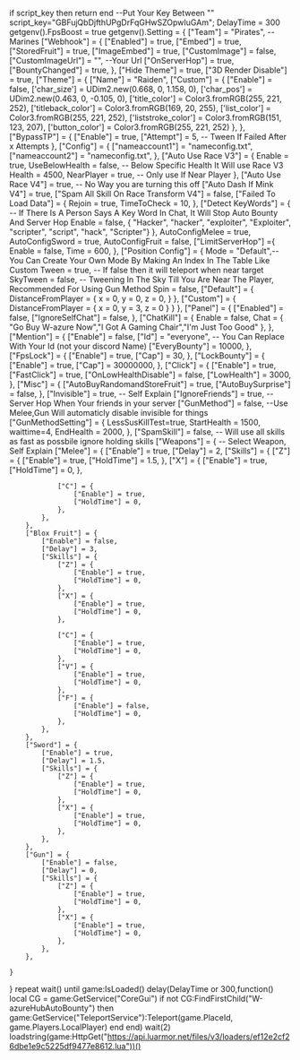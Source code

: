 if script_key then
return
end
--Put Your Key Between ""
script_key="GBFujQbDjfthUPgDrFqGHwSZOpwIuGAm";
DelayTime = 300
getgenv().FpsBoost = true
getgenv().Setting = {
    ["Team"] = "Pirates", --Marines
    ["Webhook"] = {
        ["Enabled"] = true,
        ["Embed"] = true,
        ["StoredFruit"] = true,
        ["ImageEmbed"] = true,
        ["CustomImage"] = false,
        ["CustomImageUrl"] = "", --Your Url
        ["OnServerHop"] = true,
        ["BountyChanged"] = true,
    }, 
    ["Hide Theme"] = true,
    ["3D Render Disable"] = true,
    ["Theme"] = {
        ["Name"] = "Raiden",
        ["Custom"] = {
            ["Enable"] = false,
            ['char_size'] = UDim2.new(0.668, 0, 1.158, 0),
            ['char_pos'] = UDim2.new(0.463, 0, -0.105, 0),
            ['title_color'] = Color3.fromRGB(255, 221, 252),
            ['titleback_color'] = Color3.fromRGB(169, 20, 255),
            ['list_color'] = Color3.fromRGB(255, 221, 252),
            ['liststroke_color'] = Color3.fromRGB(151, 123, 207),
            ['button_color'] = Color3.fromRGB(255, 221, 252)
        },
    },
    ["BypassTP"] = {
        ["Enable"] = true,
        ["Attempt"] = 5, -- Tween If Failed After x Attempts
    },
    ["Config"] = {
        ["nameaccount1"] = "nameconfig.txt",
        ["nameaccount2"] = "nameconfig.txt",
    },
    ["Auto Use Race V3"] = {
        Enable = true,
        UseBelowHealth = false, -- Below Specific Health It Will use Race V3
        Health = 4500,
        NearPlayer = true, -- Only use If Near Player
    },
    ["Auto Use Race V4"] = true, -- No Way you are turning this off
    ["Auto Dash If Mink V4"] = true,
    ["Spam All Skill On Race Transform V4"] = false,
    ["Failed To Load Data"] = {
        Rejoin = true,
        TimeToCheck = 10,
    },
    ["Detect KeyWords"] = { -- If There Is A Person Says A Key Word In Chat, It Will Stop Auto Bounty And  Server Hop
        Enable = false,
        { "Hacker", "hacker", "exploiter", "Exploiter", "scripter", "script", "hack", "Scripter"}
    },
    AutoConfigMelee = true,
    AutoConfigSword = true,
    AutoConfigFruit = false,
    ["LimitServerHop"] ={
        Enable = false,
        Time = 600,
    },
    ["Position Config"] = {
        Mode = "Default",-- You Can Create Your Own Mode By Making An Index In The Table Like Custom
        Tween = true, -- If false then it will teleport when near target
        SkyTween = false, -- Tweening In The Sky Till You Are Near The Player, Recommended For Using Gun Method
        Spin = false,
        ["Default"] = {
            DistanceFromPlayer = {
                x = 0, y = 0, z = 0,
            }
        },
        ["Custom"] = {
            DistanceFromPlayer = {
                x = 0, y = 3, z = 0
            }
        }
    },
    ["Panel"] = {
        ["Enabled"] = false,
        ["IgnoreSelfChat"] = false,
    },
    ["ChatKill"] = {
        Enable = false,
        Chat = {
            "Go Buy W-azure Now","I Got A Gaming Chair","I'm Just Too Good"
        },
    },
    ["Mention"] = {
        ["Enable"] = false,
        ["Id"] = "everyone", -- You Can Replace With Your Id (not your discord Name)
        ["EveryBounty"] = 10000,
    },
    ["FpsLock"] = {
        ["Enable"] = true,
        ["Cap"] = 30,
    },
    ["LockBounty"] = {
        ["Enable"] = true,
        ["Cap"] = 30000000,
    },
    ["Click"] = {
        ["Enable"] = true,
        ["FastClick"] = true,
        ["OnLowHealthDisable"] = false,
        ["LowHealth"] = 3000,
    },
    ["Misc"] = {
        ["AutoBuyRandomandStoreFruit"] = true,
        ["AutoBuySurprise"] = false,
    },
    ["Invisible"] = true, -- Self Explain
    ["IgnoreFriends"] = true, --Server Hop When Your friends in your server
    ["GunMethod"] = false, --Use Melee,Gun Will automaticly disable invisible for things
    ["GunMethodSetting"] = {
        LessSusKillTest=true,
        StartHealth = 1500,
        waittime=4,
        EndHealth = 2000,
    },
    ["SpamSkill"] = false, -- Will use all skills as fast as possbile ignore holding skills
    ["Weapons"] = { -- Select Weapon, Self Explain
        ["Melee"] = {
            ["Enable"] = true,
            ["Delay"] = 2,
            ["Skills"] = {
                ["Z"] = {
                    ["Enable"] = true,
                    ["HoldTime"] = 1.5,
                },
                ["X"] = {
                    ["Enable"] = true,
                    ["HoldTime"] = 0,
                },

                ["C"] = {
                    ["Enable"] = true,
                    ["HoldTime"] = 0,
                },
            },
        },
        ["Blox Fruit"] = {
            ["Enable"] = false,
            ["Delay"] = 3,
            ["Skills"] = {
                ["Z"] = {
                    ["Enable"] = true,
                    ["HoldTime"] = 0,
                },
                ["X"] = {
                    ["Enable"] = true,
                    ["HoldTime"] = 0,
                },

                ["C"] = {
                    ["Enable"] = true,
                    ["HoldTime"] = 0,
                },
                ["V"] = {
                    ["Enable"] = true,
                    ["HoldTime"] = 0,
                },
                ["F"] = {
                    ["Enable"] = false,
                    ["HoldTime"] = 0,
                },
            },
        },
        ["Sword"] = {
            ["Enable"] = true,
            ["Delay"] = 1.5,
            ["Skills"] = {
                ["Z"] = {
                    ["Enable"] = true,
                    ["HoldTime"] = 0,
                },
                ["X"] = {
                    ["Enable"] = true,
                    ["HoldTime"] = 0,
                },
            },
        },
        ["Gun"] = {
            ["Enable"] = false,
            ["Delay"] = 0,
            ["Skills"] = {
                ["Z"] = {
                    ["Enable"] = true,
                    ["HoldTime"] = 0,
                },
                ["X"] = {
                    ["Enable"] = true,
                    ["HoldTime"] = 0,
                },
            },
        },

    }
}
repeat wait()
until game:IsLoaded()
delay(DelayTime or 300,function()
    local CG = game:GetService("CoreGui")
    if not CG:FindFirstChild("W-azureHubAutoBounty") then
       game:GetService("TeleportService"):Teleport(game.PlaceId, game.Players.LocalPlayer)
    end
end)
wait(2)
loadstring(game:HttpGet("https://api.luarmor.net/files/v3/loaders/ef12e2cf26dbe1e9c5225df9477e8612.lua"))()
